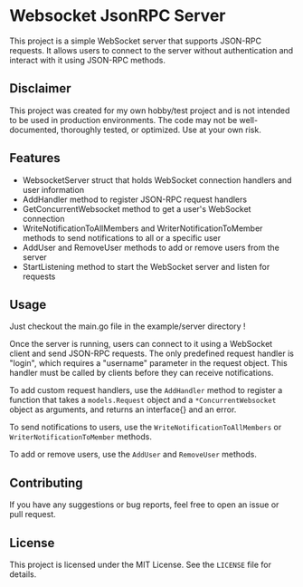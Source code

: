 # Websocket JsonRPC Server

This project is a simple WebSocket server that supports JSON-RPC requests. It allows users to connect to the server without authentication and interact with it using JSON-RPC methods.

## Disclaimer

This project was created for my own hobby/test project and is not intended to be used in production environments. The code may not be well-documented, thoroughly tested, or optimized. Use at your own risk.

## Features

- WebsocketServer struct that holds WebSocket connection handlers and user information
- AddHandler method to register JSON-RPC request handlers
- GetConcurrentWebsocket method to get a user's WebSocket connection
- WriteNotificationToAllMembers and WriterNotificationToMember methods to send notifications to all or a specific user
- AddUser and RemoveUser methods to add or remove users from the server
- StartListening method to start the WebSocket server and listen for requests

## Usage

Just checkout the main.go file in the example/server directory !

Once the server is running, users can connect to it using a WebSocket client and send JSON-RPC requests. The only predefined request handler is "login", which requires a "username" parameter in the request object. This handler must be called by clients before they can receive notifications.

To add custom request handlers, use the `AddHandler` method to register a function that takes a `models.Request` object and a `*ConcurrentWebsocket` object as arguments, and returns an interface{} and an error.

To send notifications to users, use the `WriteNotificationToAllMembers` or `WriterNotificationToMember` methods.

To add or remove users, use the `AddUser` and `RemoveUser` methods.



## Contributing

If you have any suggestions or bug reports, feel free to open an issue or pull request.

## License

This project is licensed under the MIT License. See the `LICENSE` file for details.

